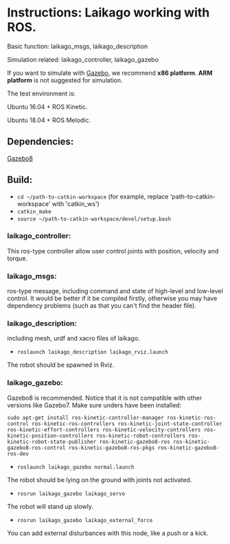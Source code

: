 # Instructions: Laikago working with ROS. 

Basic function: laikago_msgs, laikago_description

Simulation related: laikago_controller, laikago_gazebo


If you want to simulate with [Gazebo](http://gazebosim.org/), we recommend **x86 platform**. **ARM platform** is not suggested for simulation.

The test environment is: 

Ubuntu 16.04 + ROS Kinetic. 

Ubuntu 18.04 + ROS Melodic.

## Dependencies:
[Gazebo8](http://gazebosim.org/)

## Build:
* `cd ~/path-to-catkin-workspace`  (for example, replace 'path-to-catkin-workspace' with 'catkin_ws')
* `catkin_make`
* `source ~/path-to-catkin-workspace/devel/setup.bash`

### laikago_controller:
This ros-type controller allow user control joints with position, velocity and torque.

### laikago_msgs:
ros-type message, including command and state of high-level and low-level control.
It would be better if it be compiled firstly, otherwise you may have dependency problems (such as that you can't find the header file).

### laikago_description:
including mesh, urdf and xacro files of laikago.
* `roslaunch laikago_description laikago_rviz.launch`

The robot should be spawned in Rviz.

### laikago_gazebo:
Gazebo8 is recommended. Notice that it is not compatible with other versions like Gazebo7.
Make sure unders have been installed:
```
sudo apt-get install ros-kinetic-controller-manager ros-kinetic-ros-control ros-kinetic-ros-controllers ros-kinetic-joint-state-controller ros-kinetic-effort-controllers ros-kinetic-velocity-controllers ros-kinetic-position-controllers ros-kinetic-robot-controllers ros-kinetic-robot-state-publisher ros-kinetic-gazebo8-ros ros-kinetic-gazebo8-ros-control ros-kinetic-gazebo8-ros-pkgs ros-kinetic-gazebo8-ros-dev
```
* `roslaunch laikago_gazebo normal.launch`

The robot should be lying on the ground with joints not activated.

* `rosrun laikago_gazebo laikago_servo`

The robot will stand up slowly.

* `rosrun laikago_gazebo laikago_external_force`

You can add external disturbances with this node, like a push or a kick.


